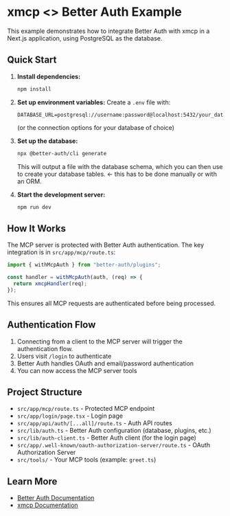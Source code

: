 # xmcp <> Better Auth Example

This example demonstrates how to integrate Better Auth with xmcp in a Next.js application, using PostgreSQL as the database.

## Quick Start

1. **Install dependencies:**

   ```bash
   npm install
   ```

2. **Set up environment variables:**
   Create a `.env` file with:

   ```
   DATABASE_URL=postgresql://username:password@localhost:5432/your_database
   ```

   (or the connection options for your database of choice)

3. **Set up the database:**

   ```bash
   npx @better-auth/cli generate
   ```

   This will output a file with the database schema, which you can then use to create your database tables. <- this has to be done manually or with an ORM.

4. **Start the development server:**
   ```bash
   npm run dev
   ```

## How It Works

The MCP server is protected with Better Auth authentication. The key integration is in `src/app/mcp/route.ts`:

```typescript
import { withMcpAuth } from "better-auth/plugins";

const handler = withMcpAuth(auth, (req) => {
  return xmcpHandler(req);
});
```

This ensures all MCP requests are authenticated before being processed.

## Authentication Flow

1. Connecting from a client to the MCP server will trigger the authentication flow.
2. Users visit `/login` to authenticate
3. Better Auth handles OAuth and email/password authentication
4. You can now access the MCP server tools

## Project Structure

- `src/app/mcp/route.ts` - Protected MCP endpoint
- `src/app/login/page.tsx` - Login page
- `src/app/api/auth/[...all]/route.ts` - Auth API routes
- `src/lib/auth.ts` - Better Auth configuration (database, plugins, etc.)
- `src/lib/auth-client.ts` - Better Auth client (for the login page)
- `src/app/.well-known/oauth-authorization-server/route.ts` - OAuth Authorization Server
- `src/tools/` - Your MCP tools (example: `greet.ts`)

## Learn More

- [Better Auth Documentation](https://www.better-auth.com/docs/installation)
- [xmcp Documentation](https://xmcp.dev)

